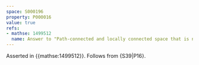 ```yaml
---
space: S000196
property: P000016
value: true
refs:
- mathse: 1499512
  name: Answer to "Path-connected and locally connected space that is not locally path-connected"
---
```


Asserted in {{mathse:1499512}}.
Follows from {S39|P16}.
